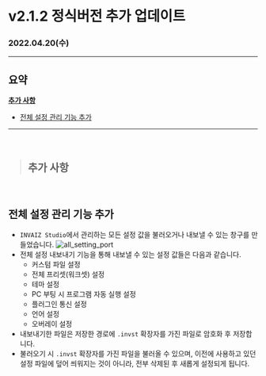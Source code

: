# v2.1.2 정식버전 추가 업데이트

### 2022.04.20(수)

---

## 요약

**[추가 사항](#추가-사항)**

- [전체 설정 관리 기능 추가](#전체-설정-관리-기능-추가)

---

<br />

> ## 추가 사항

<br />

## 전체 설정 관리 기능 추가

- `INVAIZ Studio`에서 관리하는 모든 설정 값을 불러오거나 내보낼 수 있는 창구를 만들었습니다.
  ![all_setting_port](../assets/v2.1.2/all_setting_port.gif)
- 전체 설정 내보내기 기능을 통해 내보낼 수 있는 설정 값들은 다음과 같습니다.
  - 커스텀 파일 설정
  - 전체 프리셋(워크셋) 설정
  - 테마 설정
  - PC 부팅 시 프로그램 자동 실행 설정
  - 플러그인 통신 설정
  - 언어 설정
  - 오버레이 설정
- 내보내기한 파일은 저장한 경로에 `.invst` 확장자를 가진 파일로 암호화 후 저장합니다.
- 불러오기 시 `.invst` 확장자를 가진 파일을 불러올 수 있으며, 이전에 사용하고 있던 설정 파일에 덮어 씌워지는 것이 아니라, 전부 삭제된 후 새롭게 설정되게 됩니다.
